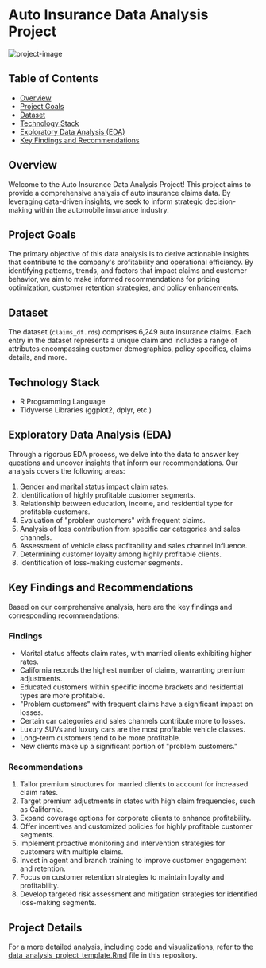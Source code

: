 # Auto Insurance Data Analysis Project

![project-image](https://www.travelers.com/iw-images/tools-resources/car/insuring/large/choosing_car_insurance_large.jpg)

## Table of Contents

- [Overview](#overview)
- [Project Goals](#project-goals)
- [Dataset](#dataset)
- [Technology Stack](#technology-stack)
- [Exploratory Data Analysis (EDA)](#exploratory-data-analysis-eda)
- [Key Findings and Recommendations](#key-findings-and-recommendations)

## Overview

Welcome to the Auto Insurance Data Analysis Project! This project aims to provide a comprehensive analysis of auto insurance claims data. By leveraging data-driven insights, we seek to inform strategic decision-making within the automobile insurance industry.

## Project Goals

The primary objective of this data analysis is to derive actionable insights that contribute to the company's profitability and operational efficiency. By identifying patterns, trends, and factors that impact claims and customer behavior, we aim to make informed recommendations for pricing optimization, customer retention strategies, and policy enhancements.

## Dataset

The dataset (`claims_df.rds`) comprises 6,249 auto insurance claims. Each entry in the dataset represents a unique claim and includes a range of attributes encompassing customer demographics, policy specifics, claims details, and more.

## Technology Stack

- R Programming Language
- Tidyverse Libraries (ggplot2, dplyr, etc.)

## Exploratory Data Analysis (EDA)

Through a rigorous EDA process, we delve into the data to answer key questions and uncover insights that inform our recommendations. Our analysis covers the following areas:

1. Gender and marital status impact claim rates.
2. Identification of highly profitable customer segments.
3. Relationship between education, income, and residential type for profitable customers.
4. Evaluation of "problem customers" with frequent claims.
5. Analysis of loss contribution from specific car categories and sales channels.
6. Assessment of vehicle class profitability and sales channel influence.
7. Determining customer loyalty among highly profitable clients.
8. Identification of loss-making customer segments.

## Key Findings and Recommendations

Based on our comprehensive analysis, here are the key findings and corresponding recommendations:

### Findings

- Marital status affects claim rates, with married clients exhibiting higher rates.
- California records the highest number of claims, warranting premium adjustments.
- Educated customers within specific income brackets and residential types are more profitable.
- "Problem customers" with frequent claims have a significant impact on losses.
- Certain car categories and sales channels contribute more to losses.
- Luxury SUVs and luxury cars are the most profitable vehicle classes.
- Long-term customers tend to be more profitable.
- New clients make up a significant portion of "problem customers."

### Recommendations

1. Tailor premium structures for married clients to account for increased claim rates.
2. Target premium adjustments in states with high claim frequencies, such as California.
3. Expand coverage options for corporate clients to enhance profitability.
4. Offer incentives and customized policies for highly profitable customer segments.
5. Implement proactive monitoring and intervention strategies for customers with multiple claims.
6. Invest in agent and branch training to improve customer engagement and retention.
7. Focus on customer retention strategies to maintain loyalty and profitability.
8. Develop targeted risk assessment and mitigation strategies for identified loss-making segments.

## Project Details

For a more detailed analysis, including code and visualizations, refer to the [data_analysis_project_template.Rmd](data_analysis_project_template.RMD) file in this repository.

